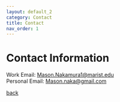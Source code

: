 ```yaml
---
layout: default_2
category: Contact
title: Contact
nav_order: 1
---
```


# Contact Information
Work Email: Mason.Nakamura1@marist.edu <br>
Personal Email: Mason.naka@gmail.com

[back](./)
